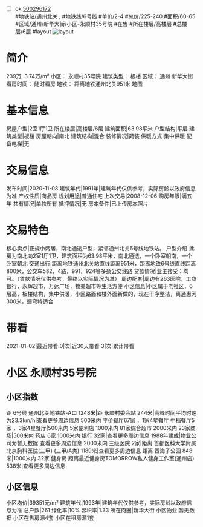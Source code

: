 - [ ] ok [500296172](https://bj.5i5j.com/ershoufang/500296172.html)  
 #地铁站/通州北关 ,  #地铁线/6号线
#单价/2-4 #总价/225-240 #面积/60-65   #区域/通州/新华大街/小区-永顺村35号院 #在售 #所在楼层/高楼层 #总楼层/6层 #layout 
![layout](http://image2.5i5j.com//group2/M00/AA/A0/CgqJM114bGmAIW7xAAG5Yhy_xKQ124.jpg_P5.jpg) 
# 简介 
 239万,  3.74万/m² 
小区： 永顺村35号院
建筑类型： 板楼
区域： 通州 新华大街
看房时间： 随时看房
地铁： 距离地铁通州北关951米 地图
# 基本信息 
 房屋户型|2室1厅1卫
所在楼层|高楼层/6层
建筑面积|63.98平米
户型结构|平层
建筑类型|板楼
房屋朝向|南北
建筑结构|混合
装修情况|简装
供暖方式|集中供暖
配备电梯|无
# 交易信息 
 发布时间|2020-11-08
建筑年代|1991年|建筑年代仅供参考，实际房龄以政府信息为准
产权性质|商品房
规划用途|普通住宅
上次交易|2008-12-06
购房年限|满五年
共有情况|单独所有
抵押情况|无
房本备件|已上传房本照片
# 交易特色 
 核心卖点|正规小两居，南北通透户型，紧邻通州北关6号线地铁站。
户型介绍|此房为南北向2室1厅1卫，建筑面积为63.98平米，南北通透，一个卧室朝南，一个卧室朝北
交通出行|距离地铁通州北关站直线距离951米，距离地铁6号线直线距离800米，公交车582，4路，991，924等多条公交线路
贷款情况|业主接受：均可。（贷款情况仅供参考，最终以实际情况为准）
周边配套|周边有263医院，工商银行，永辉超市，万达广场，物美超市等生活方便
小区信息|小区属于老社区，6层高，板楼结构，集中供暖，小区路面和楼外面新做的，现在干净整洁，离通惠河300米，遛弯特适合
# 带看 
 2021-01-02|最近带看	 0|次|近30天带看	 3|次|累计带看
# 小区 永顺村35号院
## 小区指数 
 距 6号线 通州北关地铁站-A口 1248米|距 永顺村委会站 244米|高峰时间平均时速为23.3km/h|查看更多周边信息
500米内 平价餐厅67家 ，1家4星餐厅
中档餐厅5家 ，3家4星餐厅|500米内 5家便利店
1000米内 81家综合超市
2000米内 23家商场|500米内 药店 6家
1000米内 银行 32家|查看更多周边信息
1988年建成|物业公司为暂无数据|查看更多周边信息
2000米内 三级医院 2家|距离 首都医科大学附属北京胸科医院(三甲) (三甲/A类) 1189米|查看更多周边信息
距离 西海子公园 848米|1000米内 32家 健身房
距离最近健身房TOMORROW私人健身工作室(通州店) 538米|查看更多周边信息
## 小区信息 
 小区均价|39351元/m²
建筑年代|1993年|建筑年代仅供参考，实际房龄以政府信息为准
总户数|261
绿化率|10%
容积率|1.33
所在商圈|新华大街
小区物业|暂无数据
小区在售房源4套
小区在租房源1套
